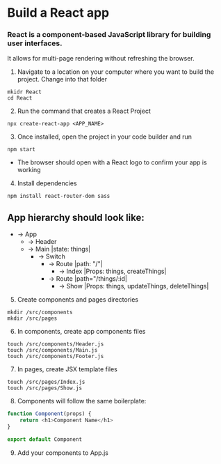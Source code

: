 # Build a React app
### React is a component-based JavaScript library for building user interfaces.  
It allows for multi-page rendering without refreshing the browser.  

1. Navigate to a location on your computer where you want to build the project. Change into that folder
```
mkidr React
cd React
```
2. Run the command that creates a React Project
```
npx create-react-app <APP_NAME>
```
3. Once installed, open the project in your code builder and run 
```
npm start
```
  - The browser should open with a React logo to confirm your app is working

4. Install dependencies
```
npm install react-router-dom sass
```
## App hierarchy should look like:
- -> App  
  - -> Header  
  - -> Main |state: things|  
    - -> Switch  
      - -> Route |path: "/"|  
        - -> Index |Props: things, createThings|  
      - -> Route |path="/things/:id|  
        - -> Show |Props: things, updateThings, deleteThings|  


5. Create components and pages directories
```
mkdir /src/components
mkdir /src/pages
```

6. In components, create app components files
```
touch /src/components/Header.js
touch /src/components/Main.js
touch /src/components/Footer.js
```

7. In pages, create JSX template files
```
touch /src/pages/Index.js
touch /src/pages/Show.js
```

8. Components will follow the same boilerplate:
```JavaScript
function Component(props) {
    return <h1>Component Name</h1>
}

export default Component
```

9. Add your components to App.js
